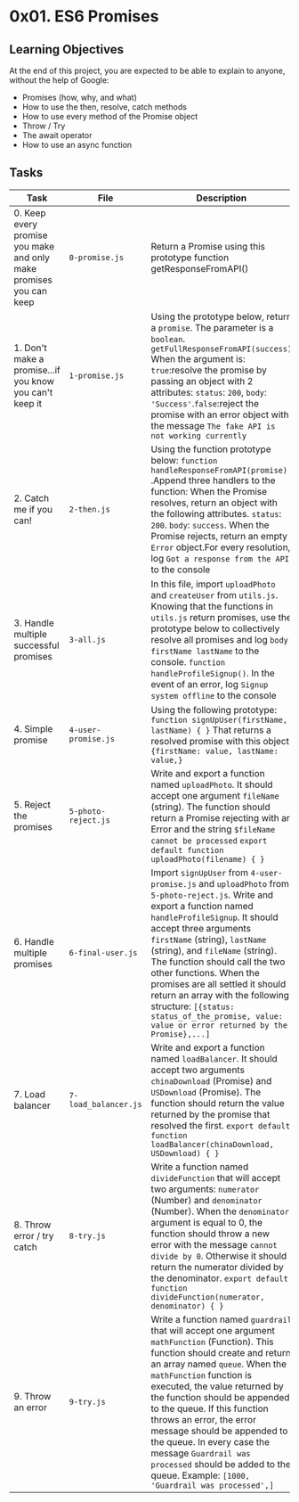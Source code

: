 # 0x01. ES6 Promises

## Learning Objectives
At the end of this project, you are expected to be able to explain to anyone, without the help of Google:

- Promises (how, why, and what)
- How to use the then, resolve, catch methods
- How to use every method of the Promise object
- Throw / Try
- The await operator
- How to use an async function

## Tasks

| Task | File | Description |
|------|------|-------------|
| 0. Keep every promise you make and only make promises you can keep | `0-promise.js` | Return a Promise using this prototype function getResponseFromAPI() |
| 1. Don't make a promise...if you know you can't keep it | `1-promise.js` | Using the prototype below, return a `promise`. The parameter is a `boolean`. `getFullResponseFromAPI(success)` When the argument is: `true`:resolve the promise by passing an object with 2 attributes: `status`: `200`, `body`: `'Success'`.`false`:reject the promise with an error object with the message `The fake API is not working currently` |
| 2. Catch me if you can! | `2-then.js` | Using the function prototype below: `function handleResponseFromAPI(promise)` .Append three handlers to the function: When the Promise resolves, return an object with the following attributes. `status`: `200`. `body`: `success`. When the Promise rejects, return an empty `Error` object.For every resolution, log `Got a response from the API` to the console |
| 3. Handle multiple successful promises | `3-all.js` | In this file, import `uploadPhoto` and `createUser` from `utils.js`. Knowing that the functions in `utils.js` return promises, use the prototype below to collectively resolve all promises and log `body firstName lastName` to the console. `function handleProfileSignup()`. In the event of an error, log `Signup system offline` to the console |
| 4. Simple promise | `4-user-promise.js`| Using the following prototype: ``` function signUpUser(firstName, lastName) { }``` That returns a resolved promise with this object: ```{firstName: value, lastName: value,} ``` |
| 5. Reject the promises | `5-photo-reject.js` | Write and export a function named `uploadPhoto`. It should accept one argument `fileName` (string). The function should return a Promise rejecting with an Error and the string `$fileName cannot be processed` ```export default function uploadPhoto(filename) { }``` |
| 6. Handle multiple promises | `6-final-user.js` | Import `signUpUser` from `4-user-promise.js` and `uploadPhoto` from `5-photo-reject.js`. Write and export a function named `handleProfileSignup`. It should accept three arguments `firstName` (string), `lastName` (string), and `fileName` (string). The function should call the two other functions. When the promises are all settled it should return an array with the following structure: ```[{status: status_of_the_promise, value: value or error returned by the Promise},...]``` |
| 7. Load balancer | `7-load_balancer.js` | Write and export a function named `loadBalancer`. It should accept two arguments `chinaDownload` (Promise) and `USDownload` (Promise). The function should return the value returned by the promise that resolved the first. ```export default function loadBalancer(chinaDownload, USDownload) { }``` |
| 8. Throw error / try catch | `8-try.js` | Write a function named `divideFunction` that will accept two arguments: `numerator` (Number) and `denominator` (Number). When the `denominator` argument is equal to 0, the function should throw a new error with the message `cannot divide by 0`. Otherwise it should return the numerator divided by the denominator. ```export default function divideFunction(numerator, denominator) { }``` |
| 9. Throw an error | `9-try.js` | Write a function named `guardrail` that will accept one argument `mathFunction` (Function). This function should create and return an array named `queue`. When the `mathFunction` function is executed, the value returned by the function should be appended to the queue. If this function throws an error, the error message should be appended to the queue. In every case the message `Guardrail was processed` should be added to the queue. Example: ```[1000, 'Guardrail was processed',]``` |
